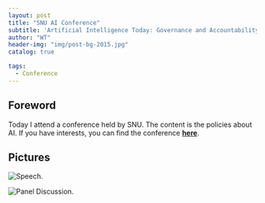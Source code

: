 ```yaml
---
layout: post
title: "SNU AI Conference"
subtitle: 'Artificial Intelligence Today: Governance and Accountability.'
author: "WT"
header-img: "img/post-bg-2015.jpg"
catalog: true

tags:
  - Conference
---
```


## Foreword

Today I attend a conference held by SNU. The content is the policies about AI. If you have interests, you can find the conference [**here**](https://www.youtube.com/channel/UCKyxSZOtLB1YvkKM2_Mq8gQ/featured).

## Pictures

![Speech.](https://raw.githubusercontent.com/zhouwt612/zhouwt612.github.io/master/_posts/Photos/2019-08-23/speech.jpg "Speech")

![Panel Discussion.](https://raw.githubusercontent.com/zhouwt612/zhouwt612.github.io/master/_posts/Photos/2019-08-23/discussion.jpg "Panel Discussion")
